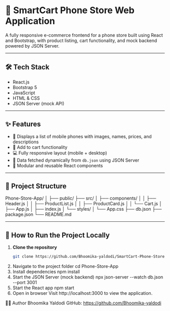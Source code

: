 # 📱  SmartCart Phone Store Web Application

A fully responsive e-commerce frontend for a phone store built using React and Bootstrap, with product listing, cart functionality, and mock backend powered by JSON Server.

---

## 🛠️ Tech Stack

- React.js
- Bootstrap 5
- JavaScript
- HTML & CSS
- JSON Server (mock API)

---

## ✨ Features

- 📱 Displays a list of mobile phones with images, names, prices, and descriptions
- 🛒 Add to cart functionality
- 💻 Fully responsive layout (mobile + desktop)
- 🔄 Data fetched dynamically from `db.json` using JSON Server
- 🔧 Modular and reusable React components

---

## 📁 Project Structure
Phone-Store-App/
│
├── public/
├── src/
│ ├── components/
│ │ ├── Header.js
│ │ ├── ProductList.js
│ │ ├── ProductCard.js
│ │ └── Cart.js
│ ├── App.js
│ ├── index.js
│ └── styles/
│ └── App.css
├── db.json
├── package.json
└── README.md



---

## 🚀 How to Run the Project Locally

1. **Clone the repository**  
   ```bash
   git clone https://github.com/Bhoomika-yaldodi/SmartCart-Phone-Store-App.git
2. Navigate to the project folder
  cd Phone-Store-App
3. Install dependencies
  npm install
4. Start the JSON Server (mock backend)
   npx json-server --watch db.json --port 3001
5. Start the React app
   npm start
6. Open in browser
   Visit http://localhost:3000 to view the application.

👩‍💻 Author
Bhoomika Yaldodi
GitHub: https://github.com/Bhoomika-yaldodi



